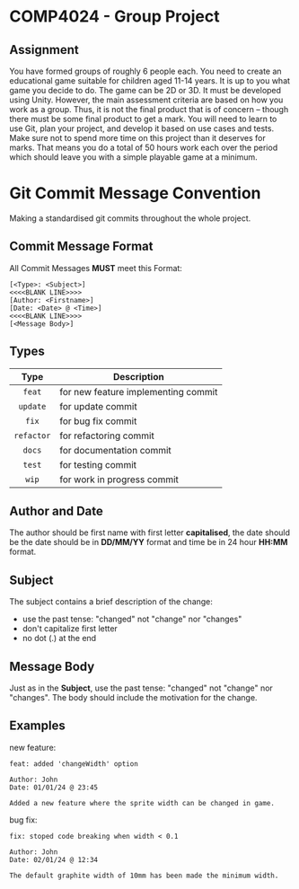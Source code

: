 # COMP4024 - Group Project
## Assignment
You have formed groups of roughly 6 people each. You need to create an
educational game suitable for children aged 11-14 years. It is up to you what
game you decide to do. The game can be 2D or 3D. It must be developed
using Unity. However, the main assessment criteria are based on how you
work as a group. Thus, it is not the final product that is of concern – though
there must be some final product to get a mark. You will need to learn to use
Git, plan your project, and develop it based on use cases and tests. Make
sure not to spend more time on this project than it deserves for marks. That
means you do a total of 50 hours work each over the period which should
leave you with a simple playable game at a minimum. 


# Git Commit Message Convention

Making a standardised git commits throughout the whole project.


## Commit Message Format
All Commit Messages **MUST** meet this Format:

```
[<Type>: <Subject>]
<<<<BLANK LINE>>>>
[Author: <Firstname>]
[Date: <Date> @ <Time>]
<<<<BLANK LINE>>>>
[<Message Body>]
```


## Types

| Type          | Description |
|:-------------:|-------------|
| `feat`        | for new feature implementing commit |
| `update`      | for update commit |
| `fix`         | for bug fix commit |
| `refactor`    | for refactoring commit |
| `docs`        | for documentation commit |
| `test`        | for testing commit |
| `wip`         | for work in progress commit |


## Author and Date
The author should be first name with first letter **capitalised**, the date should be the date should be in **DD/MM/YY** format and time be in 24 hour **HH:MM** format.

## Subject
The subject contains a brief description of the change:

* use the past tense: "changed" not "change" nor "changes"
* don't capitalize first letter
* no dot (.) at the end


## Message Body
Just as in the **Subject**, use the past tense: "changed" not "change" nor "changes". The body should include the motivation for the change. 


## Examples

new feature:
```
feat: added 'changeWidth' option

Author: John
Date: 01/01/24 @ 23:45

Added a new feature where the sprite width can be changed in game.
```

bug fix:
```
fix: stoped code breaking when width < 0.1

Author: John
Date: 02/01/24 @ 12:34

The default graphite width of 10mm has been made the minimum width.
```


